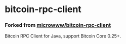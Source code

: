 # bitcoin-rpc-client
### Forked from [microwww/bitcoin-rpc-client](https://github.com/microwww/bitcoin-rpc-client)

Bitcoin RPC Client for Java, support Bitcoin Core 0.25+.

